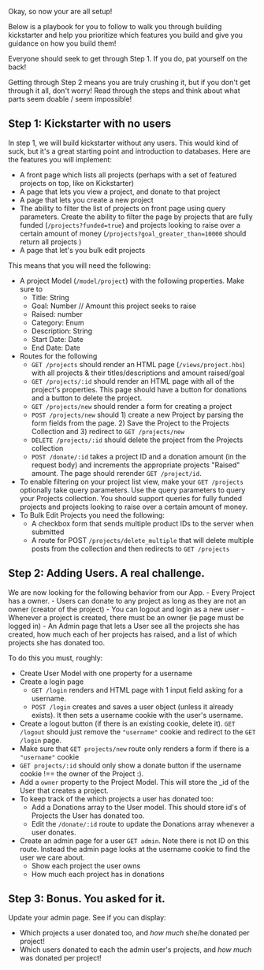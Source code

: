 Okay, so now your are all setup! 

Below is a playbook for you to follow to walk you through building kickstarter and help you prioritize which features you build and give you guidance on how you build them! 

Everyone should seek to get through Step 1. If you do, pat yourself on the back!

Getting through Step 2 means you are truly crushing it, but if you don't get through it all, don't worry! Read through the steps and think about what parts seem doable / seem impossible! 

## Step 1: Kickstarter with no users 

In step 1, we will build kickstarter without any users. This would kind of suck, but it's a great starting point and introduction to databases. Here are the features you will implement: 

- A front page which lists all projects (perhaps with a set of featured projects
  on top, like on Kickstarter)
- A page that lets you view a project, and donate to that project
- A page that lets you create a new project
- The ability to filter the list of projects on front page using query parameters. Create the ability to filter the page by projects that are fully funded (`/projects?funded=true`) and projects looking to raise over a certain amount of money (`/projects?goal_greater_than=10000` should return all projects )
- A page that let's you bulk edit projects


This means that you will need the following: 
- A project Model (`/model/project`) with the following properties. Make sure to 
	- Title: String
	- Goal: Number // Amount this project seeks to raise
	- Raised: number
	- Category: Enum
    - Description: String  
    - Start Date: Date
    - End Date: Date
- Routes for the following
	- `GET /projects` should render an HTML page (`/views/project.hbs`) with all projects & their titles/descriptions and amount raised/goal
	- `GET /projects/:id` should render an HTML page with all of the project's properties. This page should have a button for donations and a button to delete the project.
	- `GET /projects/new` should render a form for creating a project
	- `POST /projects/new` should 1) create a new Project by parsing the form fields from the page. 2) Save the Project to the Projects Collection and 3) redirect to `GET /projects/new`
	- `DELETE /projects/:id` should delete the project from the Projects collection
	- `POST /donate/:id` takes a project ID and a donation amount (in the request body) and increments the appropriate projects "Raised" amount. The page should rerender `GET /project/id`. 
- To enable filtering on your project list view, make your `GET /projects` optionally take query parameters. Use the query parameters to query your Projects collection. You should support queries for fully funded projects and projects looking to raise over a certain amount of money. 
- To Bulk Edit Projects you need the following:
	- A checkbox form that sends multiple product IDs to the server when submitted
	- A route for POST `/projects/delete_multiple` that will delete multiple posts from the collection and then redirects to `GET /projects`


## Step 2: Adding Users. A real challenge. 

We are now looking for the following behavior from our App. 
	- Every Project has a owner.
	- Users can donate to any project as long as they are not an owner (creator of the project)
	- You can logout and login as a new user 
	- Whenever a project is created, there must be an owner (ie page must be logged in)
	- An Admin page that lets a User see all the projects she has created, how much each of her projects has raised, and a list of which projects she has donated too. 

To do this you must, roughly: 

- Create User Model with one property for a username
- Create a login page
	- `GET /login` renders and HTML page with 1 input field asking for a username. 
	- `POST /login` creates and saves a user object (unless it already exists). It then sets a username cookie with the user's username. 
- Create a logout button (if there is an existing cookie, delete it). `GET /logout` should just remove the `"username"` cookie and redirect to the `GET /login` page. 
- Make sure that `GET projects/new` route only renders a form if there is a `"username"` cookie
- `GET projects/:id` should only show a donate button if the username cookie !== the owner of the Project :). 
- Add a `owner` property to the Project Model. This will store the _id of the User that creates a project.
- To keep track of the which projects a user has donated too: 
	- Add a Donations array to the User model. This should store id's of Projects the User has donated too. 
	- Edit the `/donate/:id` route to update the Donations array whenever a user donates.
- Create an admin page for a user `GET admin`. Note there is not ID on this route. Instead the admin page looks at the username cookie to find the user we care about. 
    - Show each project the user owns
    - How much each project has in donations 

## Step 3: Bonus. You asked for it.

Update your admin page. See if you can display: 
- Which projects a user donated too, and *how much* she/he donated per project!
- Which users donated to each the admin user's projects, and *how much* was donated per project! 


